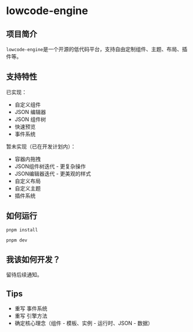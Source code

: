# lowcode-engine

## 项目简介
`lowcode-engine`是一个开源的低代码平台，支持自由定制组件、主题、布局、插件等。

## 支持特性
已实现：
- 自定义组件
- JSON 编辑器
- JSON 组件树
- 快速预览
- 事件系统

暂未实现（已在开发计划内）：
- 容器内拖拽
- JSON组件树迭代 - 更复杂操作
- JSON编辑器迭代 - 更美观的样式
- 自定义布局
- 自定义主题
- 插件系统

## 如何运行
```shell
pnpm install

pnpm dev
```

## 我该如何开发？
留待后续通知。

## Tips
- 重写 事件系统
- 重写 引擎方法
- 确定核心理念（组件 - 模板、实例 - 运行时、JSON - 数据）
